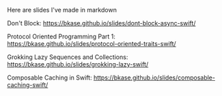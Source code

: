 Here are slides I've made in markdown

Don't Block:
https://bkase.github.io/slides/dont-block-async-swift/

Protocol Oriented Programming Part 1:
https://bkase.github.io/slides/protocol-oriented-traits-swift/

Grokking Lazy Sequences and Collections:
https://bkase.github.io/slides/grokking-lazy-swift/

Composable Caching in Swift:
https://bkase.github.io/slides/composable-caching-swift/
